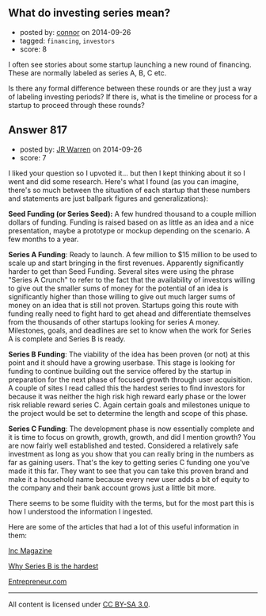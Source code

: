 ## What do investing series mean?

- posted by: [connor](https://stackexchange.com/users/392995/connor) on 2014-09-26
- tagged: `financing`, `investors`
- score: 8

I often see stories about some startup launching a new round of financing. These are normally labeled as series A, B, C etc. 

Is there any formal difference between these rounds or are they just a way of labeling investing periods? If there is, what is the timeline or process for a startup to proceed through these rounds?


## Answer 817

- posted by: [JR Warren](https://stackexchange.com/users/1866317/jr-warren) on 2014-09-26
- score: 7

<p>I liked your question so I upvoted it... but then I kept thinking about it so I went and did some research.  Here's what I found  (as you can imagine, there's so much between the situation of each startup that these numbers and statements are just ballpark figures and generalizations):</p>

<p><strong>Seed Funding (or Series Seed):</strong> A few hundred thousand to a couple million dollars of funding. Funding is raised based on as little as an idea and a nice presentation, maybe a prototype or mockup depending on the scenario. A few months to a year.</p>

<p><strong>Series A Funding</strong>: Ready to launch. A few million to $15 million to be used to scale up and start bringing in the first revenues. Apparently significantly harder to get than Seed Funding. Several sites were using the phrase "Series A Crunch" to refer to the fact that the availability of investors willing to give out the smaller sums of money for the potential of an idea is significantly higher than those willing to give out much larger sums of money on an idea that is still not proven.  Startups going this route with funding really need to fight hard to get ahead and differentiate themselves from the thousands of other startups looking for series A money. Milestones, goals, and deadlines are set to know when the work for Series A is complete and Series B is ready.</p>

<p><strong>Series B Funding</strong>:  The viability of the idea has been proven (or not) at this point and it should have a growing userbase. This stage is looking for funding to continue building out the service offered by the startup in preparation for the next phase of focused growth through user acquisition.  A couple of sites I read called this the hardest series to find investors for because it was neither the high risk high reward early phase or the lower risk reliable reward series C.  Again certain goals and milestones unique to the project would be set to determine the length and scope of this phase.</p>

<p><strong>Series C Funding</strong>: The development phase is now essentially complete and it is time to focus on growth, growth, growth, and did I mention growth? You are now fairly well established and tested. Considered a relatively safe investment as long as you show that you can really bring in the numbers as far as gaining users. That's the key to getting series C funding one you've made it this far. They want to see that you can take this proven brand and make it a household name because every new user adds a bit of equity to the company and their bank account grows just a little bit more.</p>

<p>There seems to be some fluidity with the terms, but for the most part this is how I understood the information I ingested.</p>

<p>Here are some of the articles that had a lot of this useful information in them:</p>

<p><a href="http://www.inc.com/magazine/201310/david-freedman/why-the-series-a-crunch-might-be-good.html">Inc Magazine</a></p>

<p><a href="http://freddestin.com/2014/03/raising-series-hardest.html">Why Series B is the hardest</a></p>

<p><a href="http://www.entrepreneur.com/article/42336">Entrepreneur.com</a></p>




---

All content is licensed under [CC BY-SA 3.0](https://creativecommons.org/licenses/by-sa/3.0/).
